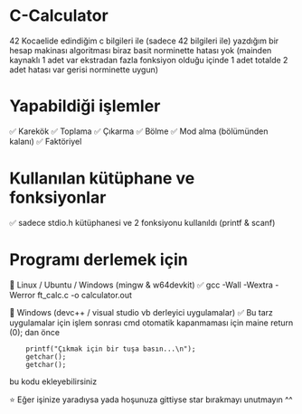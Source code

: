 # C-Calculator

42 Kocaelide edindiğim c bilgileri ile (sadece 42 bilgileri ile) yazdığım bir hesap makinası algoritması biraz basit norminette hatası yok (mainden kaynaklı 1 adet var ekstradan fazla fonksiyon olduğu içinde 1 adet totalde 2 adet hatası var gerisi norminette uygun)

# Yapabildiği işlemler

✅ Karekök
✅ Toplama
✅ Çıkarma
✅ Bölme 
✅ Mod alma (bölümünden kalanı)
✅ Faktöriyel

# Kullanılan kütüphane ve fonksiyonlar

✅ sadece stdio.h kütüphanesi ve 2 fonksiyonu kullanıldı (printf & scanf)

# Programı derlemek için 

👋 Linux / Ubuntu / Windows (mingw & w64devkit)
✅ gcc -Wall -Wextra -Werror ft_calc.c -o calculator.out

👋 Windows (devc++ / visual studio vb derleyici uygulamalar)
✅ Bu tarz uygulamalar için işlem sonrası cmd otomatik kapanmaması için maine return (0); dan önce
```
    printf("Çıkmak için bir tuşa basın...\n");
    getchar(); 
    getchar();  
```

  bu kodu ekleyebilirsiniz

  ⭐ Eğer işinize yaradıysa yada hoşunuza gittiyse star bırakmayı unutmayın ^^
